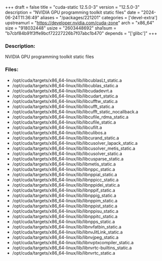 +++
draft = false
title = "cuda-static 12.5.0-3"
version = "12.5.0-3"
description = "NVIDIA GPU programming toolkit static files"
date = "2024-06-24T11:36:49"
aliases = "/packages/221201"
categories = ['devel-extra']
upstreamurl = "https://developer.nvidia.com/cuda-zone"
arch = "x86_64"
size = "918032448"
usize = "2603448692"
sha1sum = "b7cbf84b91f3ffe9bcf72227226b7f07abc1b470"
depends = "['glibc']"
+++
### Description: 
NVIDIA GPU programming toolkit static files

### Files: 
* /opt/cuda/targets/x86_64-linux/lib/libcublasLt_static.a
* /opt/cuda/targets/x86_64-linux/lib/libcublas_static.a
* /opt/cuda/targets/x86_64-linux/lib/libcudadevrt.a
* /opt/cuda/targets/x86_64-linux/lib/libcudart_static.a
* /opt/cuda/targets/x86_64-linux/lib/libcufftw_static.a
* /opt/cuda/targets/x86_64-linux/lib/libcufft_static.a
* /opt/cuda/targets/x86_64-linux/lib/libcufft_static_nocallback.a
* /opt/cuda/targets/x86_64-linux/lib/libcufile_rdma_static.a
* /opt/cuda/targets/x86_64-linux/lib/libcufile_static.a
* /opt/cuda/targets/x86_64-linux/lib/libcufilt.a
* /opt/cuda/targets/x86_64-linux/lib/libculibos.a
* /opt/cuda/targets/x86_64-linux/lib/libcurand_static.a
* /opt/cuda/targets/x86_64-linux/lib/libcusolver_lapack_static.a
* /opt/cuda/targets/x86_64-linux/lib/libcusolver_metis_static.a
* /opt/cuda/targets/x86_64-linux/lib/libcusolver_static.a
* /opt/cuda/targets/x86_64-linux/lib/libcusparse_static.a
* /opt/cuda/targets/x86_64-linux/lib/libmetis_static.a
* /opt/cuda/targets/x86_64-linux/lib/libnppc_static.a
* /opt/cuda/targets/x86_64-linux/lib/libnppial_static.a
* /opt/cuda/targets/x86_64-linux/lib/libnppicc_static.a
* /opt/cuda/targets/x86_64-linux/lib/libnppidei_static.a
* /opt/cuda/targets/x86_64-linux/lib/libnppif_static.a
* /opt/cuda/targets/x86_64-linux/lib/libnppig_static.a
* /opt/cuda/targets/x86_64-linux/lib/libnppim_static.a
* /opt/cuda/targets/x86_64-linux/lib/libnppist_static.a
* /opt/cuda/targets/x86_64-linux/lib/libnppisu_static.a
* /opt/cuda/targets/x86_64-linux/lib/libnppitc_static.a
* /opt/cuda/targets/x86_64-linux/lib/libnpps_static.a
* /opt/cuda/targets/x86_64-linux/lib/libnvfatbin_static.a
* /opt/cuda/targets/x86_64-linux/lib/libnvJitLink_static.a
* /opt/cuda/targets/x86_64-linux/lib/libnvjpeg_static.a
* /opt/cuda/targets/x86_64-linux/lib/libnvptxcompiler_static.a
* /opt/cuda/targets/x86_64-linux/lib/libnvrtc-builtins_static.a
* /opt/cuda/targets/x86_64-linux/lib/libnvrtc_static.a
